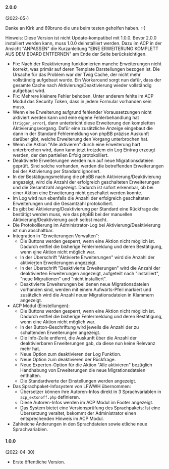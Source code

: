 #### 2.0.0
(2022-05-)

Danke an Kirk und 69bruno die uns beim testen geholfen haben. :-)

Hinweis: Diese Version ist nicht Update-kompatibel mit 1.0.0. Bevor 2.0.0 installiert werden kann, muss 1.0.0 deinstalliert werden. Dazu im ACP in der Ansicht "ANPASSEN" die Kurzanleitung "EINE ERWEITERUNG KOMPLETT AUS DEM BOARD ENTFERNEN" am Ende der Seite berücksichtigen.

* Fix: Nach der Reaktivierung funktionierten manche Erweiterungen nicht korrekt, was primär auf deren Template Darstellungen bezogen ist. Die Ursache für das Problem war der Twig Cache, der nicht mehr vollständig aufgebaut wurde. Ein Workaround sorgt nun dafür, dass der gesamte Cache nach Aktivierung/Deaktivierung wieder vollständig aufgebaut wird.
* Fix: Mehrere kleinere Fehler behoben. Unter anderem fehlte im ACP Modul das Security Token, dass in jedem Formular vorhanden sein muss.
* Wenn eine Erweiterung aufgrund fehlender Voraussetzungen nicht aktiviert werden kann und eine eigene Fehlerbehandlung hat (`trigger_error`), dann unterbricht diese Erweiterung den kompletten Aktivierungsvorgang. Dafür eine zusätzliche Anzeige eingebaut die dann in der Standard Fehlermeldung von phpBB präzise Auskunft darüber gibt, welche Erweiterung den Vorgang unterbrochen hat.
* Wenn die Aktion "Alle aktivieren" durch eine Erweiterung hart unterbrochen wird, dann kann jetzt trotzdem ein Log Eintrag erzeugt werden, der den partiellen Erfolg protokolliert.
* Deaktivierte Erweiterungen werden nun auf neue Migrationsdateien geprüft. Sind solche vorhanden, werden die betreffenden Erweiterungen bei der Aktivierung per Standard ignoriert.
* In der Bestätigungsmeldung die phpBB nach Aktivierung/Deaktivierung angezeigt, wird die Anzahl der erfolgreich geschalteten Erweiterungen und die Gesamtzahl angezeigt. Dadurch ist sofort erkennbar, ob bei einer Aktion eine Erweiterung nicht geschaltet werden konnte.
* Im Log wird nun ebenfalls die Anzahl der erfolgreich geschalteten Erweiterungen und die Gesamtzahl protokolliert.
* Es gibt bei Aktivierung/Deaktivierung per Standard eine Rückfrage die bestätigt werden muss, wie das phpBB bei der manuellen Aktivierung/Deaktivierung auch selbst macht.
* Die Protokollierung im Administrator-Log bei Aktivierung/Deaktivierung ist nun abschaltbar.
* Integration in "Erweiterungen Verwalten":
  * Die Buttons werden gesperrt, wenn eine Aktion nicht möglich ist. Dadurch entfiel die bisherige Fehlermeldung und deren Bestätigung, wenn eine Aktion nicht möglich war.
  * In der Überschrift "Aktivierte Erweiterungen" wird die Anzahl der aktivierten Erweiterungen angezeigt.
  * In der Überschrift "Deaktivierte Erweiterungen" wird die Anzahl der deaktivierten Erweiterungen angezeigt, aufgeteilt nach "installiert", "neue Migrationen" und "nicht installiert".
  * Deaktivierte Erweiterungen bei denen neue Migrationsdateien vorhanden sind, werden mit einem Aufwärts-Pfeil markiert und zusätzlich wird die Anzahl neuer Migrationsdateien in Klammern angezeigt.
* ACP Modul (Einstellungen):
  * Die Buttons werden gesperrt, wenn eine Aktion nicht möglich ist. Dadurch entfiel die bisherige Fehlermeldung und deren Bestätigung, wenn eine Aktion nicht möglich war.
  * In der Button-Beschriftung wird jeweils die Anzahl der zu schaltenden Erweiterungen angezeigt.
  * Die Info-Zeile entfernt, die Auskunft über die Anzahl der deaktivierbaren Erweiterungen gab, da diese nun keine Relevanz mehr hat.
  * Neue Option zum deaktivieren der Log Funktion.
  * Neue Option zum deaktivieren der Rückfrage.
  * Neue Experten-Option für die Aktion "Alle aktivieren" bezüglich Handhabung von Erweiterungen die neue Migrationsdateien enthalten.
  * Die Standardwerte der Einstellungen werden angezeigt.
* Das Sprachpaket-Infosystem von LFWWH übernommen:
  * Übersetzer können ihre Autoren-Infos direkt in 3 Sprachvariablen in `acp_extonoff.php` definieren.
  * Diese Autoren-Infos werden im ACP Modul im Footer angezeigt.
  * Das System bietet eine Versionsprüfung des Sprachpakets: Ist eine Übersetzung veraltet, bekommt der Administrator einen entsprechenden Hinweis im ACP Modul.
* Zahlreiche Änderungen in den Sprachdateien sowie etliche neue Sprachvariablen.

#### 1.0.0
(2022-04-30)

* Erste öffentliche Version.
